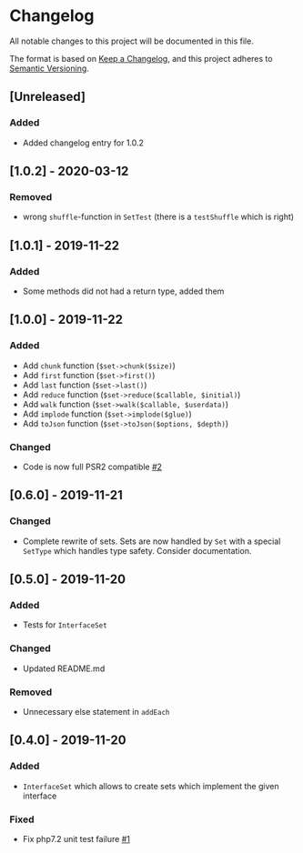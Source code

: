 # Changelog
All notable changes to this project will be documented in this file.

The format is based on [Keep a Changelog](https://keepachangelog.com/en/1.0.0/),
and this project adheres to [Semantic Versioning](https://semver.org/spec/v2.0.0.html).

## [Unreleased]
### Added
- Added changelog entry for 1.0.2

## [1.0.2] - 2020-03-12
### Removed
- wrong `shuffle`-function in `SetTest` (there is a `testShuffle` which is right)

## [1.0.1] - 2019-11-22
### Added
- Some methods did not had a return type, added them 

## [1.0.0] - 2019-11-22
### Added
- Add `chunk` function (`$set->chunk($size)`)
- Add `first` function (`$set->first()`)
- Add `last` function (`$set->last()`)
- Add `reduce` function (`$set->reduce($callable, $initial)`)
- Add `walk` function (`$set->walk($callable, $userdata)`)
- Add `implode` function (`$set->implode($glue)`)
- Add `toJson` function (`$set->toJson($options, $depth)`)

### Changed
- Code is now full PSR2 compatible [#2](https://github.com/regnerisch/sets/pull/2)

## [0.6.0] - 2019-11-21
### Changed
- Complete rewrite of sets. Sets are now handled by `Set` with a special `SetType` which handles type safety. Consider documentation.

## [0.5.0] - 2019-11-20
### Added
- Tests for `InterfaceSet`

### Changed
- Updated README.md

### Removed
- Unnecessary else statement in `addEach`

## [0.4.0] - 2019-11-20
### Added
- `InterfaceSet` which allows to create sets which implement the given interface 

### Fixed
- Fix php7.2 unit test failure [#1](https://github.com/regnerisch/sets/issues/1)
